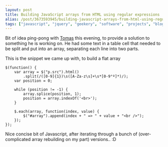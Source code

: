 ```yaml
---
layout: post
title: Building JavaScript arrays from HTML using regular expressions
alias: /post/3673593945/building-javascript-arrays-from-html-using-regular
tags: ["javascript", "jquery", "geekery", "software", "projects", "blog"]
---
```


Bit of idea ping-pong with <a target="_blank" href="http://blog.tmayr.com">Tomas</a> this evening, to provide a solution to something he is working on. He had some text in a table cell that needed to be split and put into an array, separating each line into two parts.

This is the snippet we came up with, to build a flat array

<pre><code data-language="javascript">$(function() {
    var array = $("p.src").html()
        .split(/([0-9]{1})\s([A-Za-z\s]+\s*[0-9°º]*)/);
    var position = 0;
    
    while (position != -1) {
        array.splice(position, 1);
        position = array.indexOf('&lt;br>');
    }
    
    $.each(array, function(index, value) {
        $("#array").append(index + " => " + value + "&lt;br />");
    });
});</code></pre>

Nice concise bit of Javascript, after iterating through a bunch of (over-complicated array rebuilding on my part) versions.. :D

